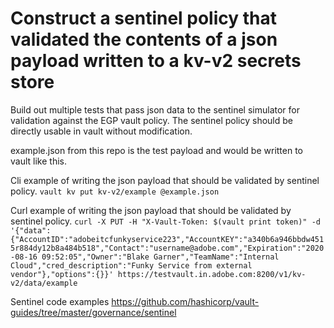 
# Construct a sentinel policy that validated the contents of a json payload written to a kv-v2 secrets store
 Build out multiple tests that pass json data to the sentinel simulator for validation against the EGP vault policy. The sentinel policy should be directly usable in vault without modification.

example.json from this repo is the test payload and would be written to vault like this. 

Cli example of writing the json payload that should be validated by sentinel policy.
`vault kv put kv-v2/example @example.json`

Curl example of writing the json payload that should be validated by sentinel policy.
`curl -X PUT -H "X-Vault-Token: $(vault print token)" -d '{"data":{"AccountID":"adobeitcfunkyservice223","AccountKEY":"a340b6a946bbdw4515r884dy12b8a484b518","Contact":"username@adobe.com","Expiration":"2020-08-16 09:52:05","Owner":"Blake Garner","TeamName":"Internal Cloud","cred_description":"Funky Service from external vendor"},"options":{}}' https://testvault.in.adobe.com:8200/v1/kv-v2/data/example`

Sentinel code examples
https://github.com/hashicorp/vault-guides/tree/master/governance/sentinel

